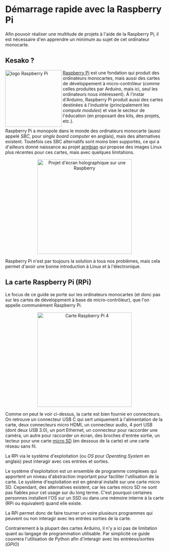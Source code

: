# Démarrage rapide avec la Raspberry Pi

Afin pouvoir réaliser une multitude de projets à l'aide de la Raspberry Pi, il est nécessaire d'en apprendre un minimum au sujet de cet ordinateur monocarte.

## <a name="kesako"></a> Kesako ?

<img alt="logo Raspberry Pi" src="/quickstart_content/logo.svg" width=180 align="left">

[Raspberry Pi](https://www.raspberrypi.com/) est une fondation qui produit des ordinateurs monocartes, mais aussi des cartes de développement à micro-contrôleur (comme celles produites par Arduino, mais ici, seul les ordinateurs nous intéressent). À l'instar d'Arduino, Raspberry Pi produit aussi des cartes destinées à l'industrie (principalement les _compute modules_) et vise le secteur de l'éducation (en proposant des kits, des projets, etc.).

Raspberry Pi a monopole dans le monde des ordinateurs monocarte (aussi appelé _SBC_, pour _single board computer_ en anglais), mais des alternatives existent. Toutefois ces SBC alternatifs sont moins bien supportés, ce qui a d'ailleurs donné naissance au projet [armbian](https://www.armbian.com/) qui propose des images Linux plus récentes pour ces cartes, mais avec quelques limitations.

<p style="text-align: center;"><img alt="Projet d'écran holographique sur une Raspberry" src="/quickstart_content/project_holo.png" width=300 align="center">
</p>

Raspberry Pi n'est par toujours la solution à tous nos problèmes, mais cela permet d'avoir une bonne introduction à Linux et à l'électronique.

## <a name="carte"></a> La carte Raspberry Pi (RPi)

Le focus de ce guide se porte sur les ordinateurs monocartes (et donc pas sur les cartes de développment à base de micro-contrôleur), que l'on appelle communément Raspberry Pi.

<p style="text-align: center;"><img alt="Carte Raspberry Pi 4" src="/quickstart_content/rpi4.png" width=300 align="center">
</p>

Comme on peut le voir ci-dessus, la carte est bien fournie en connecteurs. On retrouve un connecteur USB C qui sert uniquement à l'alimentation de la carte, deux connecteurs micro HDMI, un connecteur audio, 4 port USB (dont deux USB 3.0), un port Ethernet, un connecteur pour raccorder une caméra, un autre pour raccorder un écran, des broches d'entrée sortie, un lecteur pour une carte [micro SD](https://fr.wikipedia.org/wiki/Carte_SD#La_carte_microSD) (en dessous de la carte) et une carte réseau sans fil.

La RPi via le système d'exploitation (ou _OS_ pour _Operating System_ en anglais) peut interagir avec ces entrées et sorties.

Le système d'exploitation est un ensemble de programme complexes qui apportent un niveau d'abstraction important pour faciliter l'utilisation de la carte. Le système d'exploitation est en général installé sur une carte micro SD. Cependant, des alternatives existent, car les cartes micro SD ne sont pas fiables pour cet usage sur du long terme. C'est pourquoi certaines personnes installent l'OS sur un SSD ou dans une mémoire interne à la carte (RPi ou équivalent) quand elle existe.

La RPi permet donc de faire tourner un voire plusieurs programmes qui peuvent ou non interagir avec les entrées sorties de la carte.

Contrairement à la plupart des cartes Arduino, il n'y a ici pas de limitation quant au langage de programmation utilisable. Par simplicité ce guide couvrera l'utilisation de Python afin d'interagir avec les entréess/sorties (_GPIO_)
